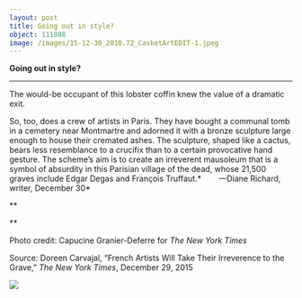 ```yaml
---
layout: post
title: Going out in style?
object: 111088
image: /images/15-12-30_2010.72_CasketArtEDIT-1.jpeg
---
```

**Going out in style?**

****

The would-be occupant of this lobster coffin knew the value of a dramatic exit. 

So, too, does a crew of artists in Paris. They have bought a communal tomb in a cemetery near Montmartre and adorned it with a bronze sculpture large enough to house their cremated ashes. The sculpture, shaped like a cactus, bears less resemblance to a crucifix than to a certain provocative hand gesture. The scheme’s aim is to create an irreverent mausoleum that is a symbol of absurdity in this Parisian village of the dead, whose 21,500 graves include Edgar Degas and François Truffaut.*     
   —Diane Richard, writer, December 30*

**

**

Photo credit: Capucine Granier-Deferre for *The New York Times*

Source: Doreen Carvajal, “French Artists Will Take Their Irreverence to the Grave,”
 *The New York Times*, December 29, 2015

![]({{siteurl.base}}/images/15-12-30_2010.72_CasketArtEDIT-1.jpeg)
